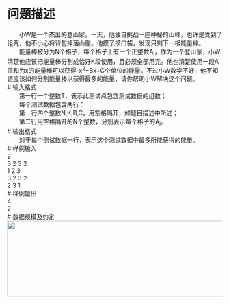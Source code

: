 <div id="pcont1" style="margin-top:20px; display:block;">

# 问题描述

<div class="pdcont">　　小W是一个杰出的登山家。一天，他独自挑战一座神秘的山峰，也许是受到了诅咒，他不小心将背包掉落山崖。他摸了摸口袋，发现只剩下一根能量棒。<br/>
　　能量棒被分为N个格子，每个格子上有一个正整数A<sub>i</sub>，作为一个登山家，小W清楚他应该把能量棒分割成恰好K段使用，且必须全部用完。他也清楚使用一段A值和为x的能量棒可以获得-x<sup>2</sup>+Bx+C个单位的能量。不过小W数学不好，他不知道应该如何分割能量棒以获得最多的能量，请你帮助小W解决这个问题。</div>
# 输入格式

<div class="pdcont">　　第一行一个整数T，表示此测试点包含测试数据的组数；<br/>
　　每个测试数据包含两行：<br/>
　　第一行四个整数N,K,B,C，用空格隔开，如题目描述中所述；<br/>
　　第二行用空格隔开的N个整数，分别表示每个格子的A<sub>i</sub>。</div>
# 输出格式

<div class="pdcont">　　对于每个测试数据一行，表示这个测试数据中最多所能获得的能量。</div>
# 样例输入

<div class="pddata">2<br/>
3 2 3 2<br/>
1 2 3<br/>
3 2 3 2<br/>
2 3 1</div>
# 样例输出

<div class="pddata">4<br/>
2</div>
# 数据规模及约定

<div class="pdcont"><img src="source/tsinsen/A1342/img/aHR0cDovL3d3dy50c2luc2VuLmNvbS9SZXF1aXJlRmlsZS5kbz9maWQ9bTQ0Yko1OEE=.do" width="661" height="177"/></div>

</div>
